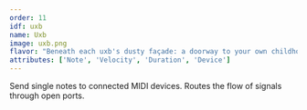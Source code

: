 ```yaml
---
order: 11
idf: uxb
name: Uxb
image: uxb.png
flavor: "Beneath each uxb's dusty façade: a doorway to your own childhood."
attributes: ['Note', 'Velocity', 'Duration', 'Device']
---
```

Send single notes to connected MIDI devices. Routes the flow of signals through open ports.